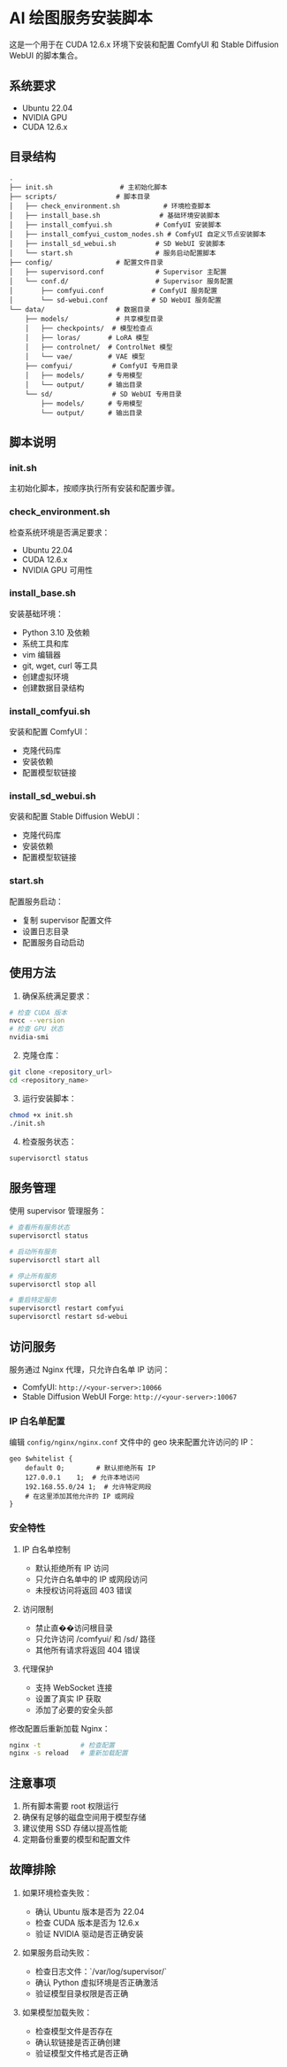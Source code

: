 # AI 绘图服务安装脚本

这是一个用于在 CUDA 12.6.x 环境下安装和配置 ComfyUI 和 Stable Diffusion WebUI 的脚本集合。

## 系统要求

- Ubuntu 22.04
- NVIDIA GPU
- CUDA 12.6.x

## 目录结构

```
.
├── init.sh                 # 主初始化脚本
├── scripts/               # 脚本目录
│   ├── check_environment.sh           # 环境检查脚本
│   ├── install_base.sh               # 基础环境安装脚本
│   ├── install_comfyui.sh           # ComfyUI 安装脚本
│   ├── install_comfyui_custom_nodes.sh # ComfyUI 自定义节点安装脚本
│   ├── install_sd_webui.sh          # SD WebUI 安装脚本
│   └── start.sh                     # 服务启动配置脚本
├── config/                # 配置文件目录
│   ├── supervisord.conf             # Supervisor 主配置
│   └── conf.d/                      # Supervisor 服务配置
│       ├── comfyui.conf            # ComfyUI 服务配置
│       └── sd-webui.conf           # SD WebUI 服务配置
└── data/                  # 数据目录
    ├── models/            # 共享模型目录
    │   ├── checkpoints/  # 模型检查点
    │   ├── loras/       # LoRA 模型
    │   ├── controlnet/  # ControlNet 模型
    │   └── vae/         # VAE 模型
    ├── comfyui/          # ComfyUI 专用目录
    │   ├── models/      # 专用模型
    │   └── output/      # 输出目录
    └── sd/               # SD WebUI 专用目录
        ├── models/      # 专用模型
        └── output/      # 输出目录
```

## 脚本说明

### init.sh
主初始化脚本，按顺序执行所有安装和配置步骤。

### check_environment.sh
检查系统环境是否满足要求：
- Ubuntu 22.04
- CUDA 12.6.x
- NVIDIA GPU 可用性

### install_base.sh
安装基础环境：
- Python 3.10 及依赖
- 系统工具和库
- vim 编辑器
- git, wget, curl 等工具
- 创建虚拟环境
- 创建数据目录结构

### install_comfyui.sh
安装和配置 ComfyUI：
- 克隆代码库
- 安装依赖
- 配置模型软链接

### install_sd_webui.sh
安装和配置 Stable Diffusion WebUI：
- 克隆代码库
- 安装依赖
- 配置模型软链接

### start.sh
配置服务启动：
- 复制 supervisor 配置文件
- 设置日志目录
- 配置服务自动启动

## 使用方法

1. 确保系统满足要求：
```bash
# 检查 CUDA 版本
nvcc --version
# 检查 GPU 状态
nvidia-smi
```

2. 克隆仓库：
```bash
git clone <repository_url>
cd <repository_name>
```

3. 运行安装脚本：
```bash
chmod +x init.sh
./init.sh
```

4. 检查服务状态：
```bash
supervisorctl status
```

## 服务管理

使用 supervisor 管理服务：
```bash
# 查看所有服务状态
supervisorctl status

# 启动所有服务
supervisorctl start all

# 停止所有服务
supervisorctl stop all

# 重启特定服务
supervisorctl restart comfyui
supervisorctl restart sd-webui
```

## 访问服务

服务通过 Nginx 代理，只允许白名单 IP 访问：

- ComfyUI: `http://<your-server>:10066`
- Stable Diffusion WebUI Forge: `http://<your-server>:10067`

### IP 白名单配置

编辑 `config/nginx/nginx.conf` 文件中的 geo 块来配置允许访问的 IP：

```nginx
geo $whitelist {
    default 0;        # 默认拒绝所有 IP
    127.0.0.1    1;  # 允许本地访问
    192.168.55.0/24 1;  # 允许特定网段
    # 在这里添加其他允许的 IP 或网段
}
```

### 安全特性

1. IP 白名单控制
   - 默认拒绝所有 IP 访问
   - 只允许白名单中的 IP 或网段访问
   - 未授权访问将返回 403 错误

2. 访问限制
   - 禁止直��访问根目录
   - 只允许访问 /comfyui/ 和 /sd/ 路径
   - 其他所有请求将返回 404 错误

3. 代理保护
   - 支持 WebSocket 连接
   - 设置了真实 IP 获取
   - 添加了必要的安全头部

修改配置后重新加载 Nginx：
```bash
nginx -t          # 检查配置
nginx -s reload   # 重新加载配置
```

## 注意事项

1. 所有脚本需要 root 权限运行
2. 确保有足够的磁盘空间用于模型存储
3. 建议使用 SSD 存储以提高性能
4. 定期备份重要的模型和配置文件

## 故障排除

1. 如果环境检查失败：
   - 确认 Ubuntu 版本是否为 22.04
   - 检查 CUDA 版本是否为 12.6.x
   - 验证 NVIDIA 驱动是否正确安装

2. 如果服务启动失败：
   - 检查日志文件：\`/var/log/supervisor/\`
   - 确认 Python 虚拟环境是否正确激活
   - 验证模型目录权限是否正确

3. 如果模型加载失败：
   - 检查模型文件是否存在
   - 确认软链接是否正确创建
   - 验证模型文件格式是否正确 